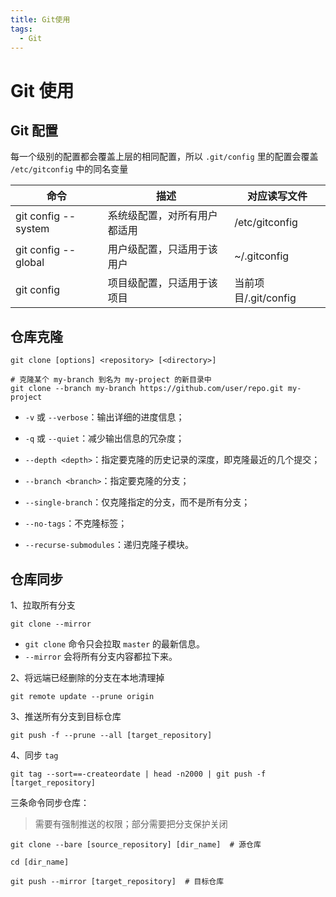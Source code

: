 ```yaml
---
title: Git使用
tags:
  - Git
---
```


# Git 使用

## Git 配置

每一个级别的配置都会覆盖上层的相同配置，所以 `.git/config` 里的配置会覆盖 `/etc/gitconfig` 中的同名变量

| 命令                  | 描述             | 对应读写文件           |
|---------------------|----------------|------------------|
| git config --system | 系统级配置，对所有用户都适用 | /etc/gitconfig   |
| git config --global | 用户级配置，只适用于该用户  | ~/.gitconfig     |
| git config          | 项目级配置，只适用于该项目  | 当前项目/.git/config |

## 仓库克隆

```shell
git clone [options] <repository> [<directory>]

# 克隆某个 my-branch 到名为 my-project 的新目录中
git clone --branch my-branch https://github.com/user/repo.git my-project
```

- `-v` 或 `--verbose`：输出详细的进度信息；

- `-q` 或 `--quiet`：减少输出信息的冗杂度；

- `--depth <depth>`：指定要克隆的历史记录的深度，即克隆最近的几个提交；

- `--branch <branch>`：指定要克隆的分支；

- `--single-branch`：仅克隆指定的分支，而不是所有分支；

- `--no-tags`：不克隆标签；

- `--recurse-submodules`：递归克隆子模块。

## 仓库同步

1、拉取所有分支

```shell
git clone --mirror
```

- `git clone` 命令只会拉取 `master` 的最新信息。
- `--mirror` 会将所有分支内容都拉下来。

2、将远端已经删除的分支在本地清理掉

```shell
git remote update --prune origin
```

3、推送所有分支到目标仓库

```shell
git push -f --prune --all [target_repository]
```

4、同步 `tag`

```shell
git tag --sort==-createordate | head -n2000 | git push -f [target_repository]
```

三条命令同步仓库：
> 需要有强制推送的权限；部分需要把分支保护关闭

```shell
git clone --bare [source_repository] [dir_name]  # 源仓库

cd [dir_name]

git push --mirror [target_repository]  # 目标仓库
```
